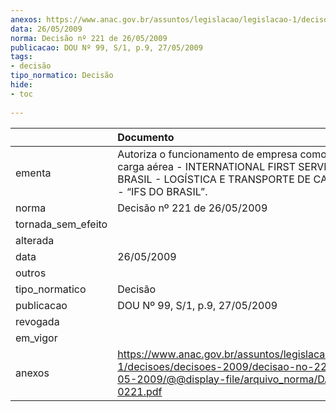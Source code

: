 ```yaml
---
anexos: https://www.anac.gov.br/assuntos/legislacao/legislacao-1/decisoes/decisoes-2009/decisao-no-221-de-26-05-2009/@@display-file/arquivo_norma/DA2009-0221.pdf
data: 26/05/2009
norma: Decisão nº 221 de 26/05/2009
publicacao: DOU Nº 99, S/1, p.9, 27/05/2009
tags:
- decisão
tipo_normatico: Decisão
hide: 
- toc 
 
---
```


|                    | Documento                                                                                                                                                           |
|:-------------------|:--------------------------------------------------------------------------------------------------------------------------------------------------------------------|
| ementa             | Autoriza o funcionamento de empresa como agência de carga aérea - INTERNATIONAL FIRST SERVICE DO BRASIL - LOGÍSTICA E TRANSPORTE DE CARGAS LTDA. - “IFS DO BRASIL”. |
| norma              | Decisão nº 221 de 26/05/2009                                                                                                                                        |
| tornada_sem_efeito |                                                                                                                                                                     |
| alterada           |                                                                                                                                                                     |
| data               | 26/05/2009                                                                                                                                                          |
| outros             |                                                                                                                                                                     |
| tipo_normatico     | Decisão                                                                                                                                                             |
| publicacao         | DOU Nº 99, S/1, p.9, 27/05/2009                                                                                                                                     |
| revogada           |                                                                                                                                                                     |
| em_vigor           |                                                                                                                                                                     |
| anexos             | https://www.anac.gov.br/assuntos/legislacao/legislacao-1/decisoes/decisoes-2009/decisao-no-221-de-26-05-2009/@@display-file/arquivo_norma/DA2009-0221.pdf           |